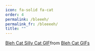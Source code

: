 ```yaml
---
icon: fa-solid fa-cat
order: 4
permalink: /bleeeh/
permalink_fr: /bleeeeh/
title: ""
---
```


<div class="tenor-gif-embed" data-postid="12332973546502369976" data-share-method="host" data-aspect-ratio="1.33333" data-width="100%"><a href="https://tenor.com/view/bleh-cat-silly-cat-cat-sticking-tongue-out-gif-12332973546502369976">Bleh Cat Silly Cat GIF</a>from <a href="https://tenor.com/search/bleh+cat-gifs">Bleh Cat GIFs</a></div> <script type="text/javascript" async src="https://tenor.com/embed.js"></script>